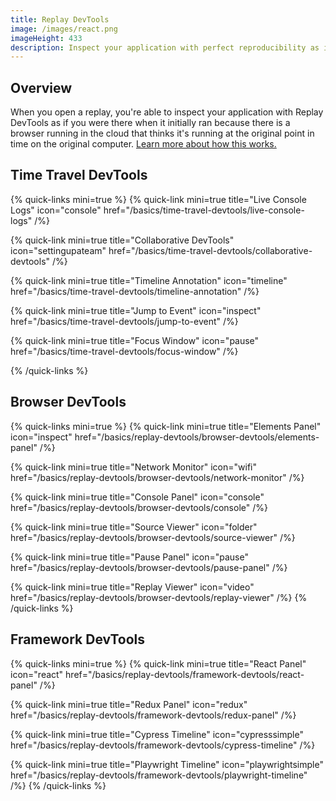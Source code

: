 ```yaml
---
title: Replay DevTools
image: /images/react.png
imageHeight: 433
description: Inspect your application with perfect reproducibility as if it were running live.
---
```


## Overview

When you open a replay, you're able to inspect your application with Replay DevTools as if you were there when it initially ran because there is a browser running in the cloud that thinks it's running at the original point in time on the original computer. [Learn more about how this works.](/basics/time-travel/how-does-time-travel-work)

## Time Travel DevTools

{% quick-links mini=true %}
{% quick-link
  mini=true
  title="Live Console Logs"
  icon="console"
  href="/basics/time-travel-devtools/live-console-logs"
/%}

{% quick-link
  mini=true
  title="Collaborative DevTools"
  icon="settingupateam"
  href="/basics/time-travel-devtools/collaborative-devtools"
/%}

{% quick-link
  mini=true
  title="Timeline Annotation"
  icon="timeline"
  href="/basics/time-travel-devtools/timeline-annotation"
/%}

{% quick-link
  mini=true
  title="Jump to Event"
  icon="inspect"
  href="/basics/time-travel-devtools/jump-to-event"
/%}

{% quick-link
  mini=true
  title="Focus Window"
  icon="pause"
  href="/basics/time-travel-devtools/focus-window"
/%}

{% /quick-links %}

## Browser DevTools

{% quick-links mini=true %}
{% quick-link
  mini=true
  title="Elements Panel"
  icon="inspect"
  href="/basics/replay-devtools/browser-devtools/elements-panel"
/%}

{% quick-link
  mini=true
  title="Network Monitor"
  icon="wifi"
  href="/basics/replay-devtools/browser-devtools/network-monitor"
/%}

{% quick-link
  mini=true
  title="Console Panel"
  icon="console"
  href="/basics/replay-devtools/browser-devtools/console"
/%}

{% quick-link
  mini=true
  title="Source Viewer"
  icon="folder"
  href="/basics/replay-devtools/browser-devtools/source-viewer"
/%}

{% quick-link
  mini=true
  title="Pause Panel"
  icon="pause"
  href="/basics/replay-devtools/browser-devtools/pause-panel"
/%}

{% quick-link
  mini=true
  title="Replay Viewer"
  icon="video"
  href="/basics/replay-devtools/browser-devtools/replay-viewer"
/%}
{% /quick-links %}

## Framework DevTools

{% quick-links mini=true %}
{% quick-link
    mini=true
    title="React Panel"
    icon="react"
    href="/basics/replay-devtools/framework-devtools/react-panel"
  /%}

{% quick-link
    mini=true
    title="Redux Panel"
    icon="redux"
    href="/basics/replay-devtools/framework-devtools/redux-panel"
  /%}

{% quick-link
    mini=true
    title="Cypress Timeline"
    icon="cypresssimple"
    href="/basics/replay-devtools/framework-devtools/cypress-timeline"
  /%}

{% quick-link
    mini=true
    title="Playwright Timeline"
    icon="playwrightsimple"
    href="/basics/replay-devtools/framework-devtools/playwright-timeline"
  /%}
{% /quick-links %}
